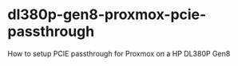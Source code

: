 # dl380p-gen8-proxmox-pcie-passthrough
How to setup PCIE passthrough for Proxmox on a HP DL380P Gen8 
